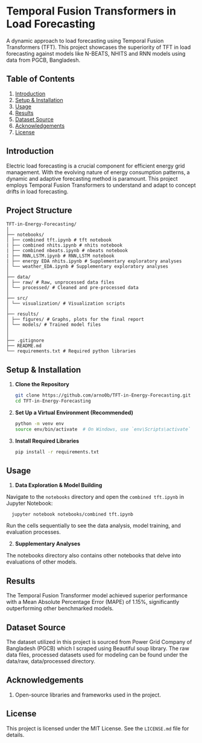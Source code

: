 # Temporal Fusion Transformers in Load Forecasting

A dynamic approach to load forecasting using Temporal Fusion Transformers (TFT). This project showcases the superiority of TFT in load forecasting against models like N-BEATS, NHITS and RNN models using data from PGCB, Bangladesh.

## Table of Contents

1. [Introduction](#introduction)
2. [Setup & Installation](#setup--installation)
3. [Usage](#usage)
4. [Results](#results)
5. [Dataset Source](#dataset-source)
6. [Acknowledgements](#acknowledgements)
7. [License](#license)

## Introduction

Electric load forecasting is a crucial component for efficient energy grid management. With the evolving nature of energy consumption patterns, a dynamic and adaptive forecasting method is paramount. This project employs Temporal Fusion Transformers to understand and adapt to concept drifts in load forecasting.

## Project Structure
```
TFT-in-Energy-Forecasting/
│
├── notebooks/
│ ├── combined tft.ipynb # tft notebook
| ├── combined nhits.ipynb # nhits notebook
| ├── combined nbeats.ipynb # nbeats notebook
| ├── RNN,LSTM.ipynb # RNN,LSTM notebook
| ├── energy EDA nhits.ipynb # Supplementary exploratory analyses
│ └── weather_EDA.ipynb # Supplementary exploratory analyses
│
├── data/
│ ├── raw/ # Raw, unprocessed data files
│ └── processed/ # Cleaned and pre-processed data
│
├── src/
│ └── visualization/ # Visualization scripts
│
├── results/
│ ├── figures/ # Graphs, plots for the final report
│ └── models/ # Trained model files
│
│
├── .gitignore
├── README.md
└── requirements.txt # Required python libraries
```

## Setup & Installation

1. **Clone the Repository**

   ```bash
   git clone https://github.com/arno0b/TFT-in-Energy-Forecasting.git
   cd TFT-in-Energy-Forecasting

2. **Set Up a Virtual Environment (Recommended)**

    ```bash
    python -m venv env
    source env/bin/activate  # On Windows, use `env\Scripts\activate`
3. **Install Required Libraries**

    ```bash
    pip install -r requirements.txt
    
## Usage

1. **Data Exploration & Model Building**

Navigate to the `notebooks` directory and open the `combined tft.ipynb` in Jupyter Notebook:

      jupyter notebook notebooks/combined tft.ipynb
    
Run the cells sequentially to see the data analysis, model training, and evaluation processes.

2. **Supplementary Analyses**

The notebooks directory also contains other notebooks that delve into evaluations of other models.

## Results
The Temporal Fusion Transformer model achieved superior performance with a Mean Absolute Percentage Error (MAPE) of 1.15%, significantly outperforming other benchmarked models.


## Dataset Source
The dataset utilized in this project is sourced from Power Grid Company of Bangladesh (PGCB) which I scraped using Beautiful soup library. The raw data files, processed datasets used for modeling can be found under the data/raw, data/processed directory.


## Acknowledgements
1. Open-source libraries and frameworks used in the project.

## License
This project is licensed under the MIT License. See the `LICENSE.md` file for details.
